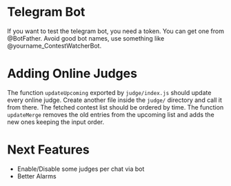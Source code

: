 # Telegram Bot
If you want to test the telegram bot, you need a token. You can get one from @BotFather. Avoid good bot names, use something like @yourname\_ContestWatcherBot.

# Adding Online Judges
The function `updateUpcoming` exported by `judge/index.js` should update every online judge. Create another file inside the `judge/` directory and call it from there. The fetched contest list should be ordered by time. The function `updateMerge` removes the old entries from the upcoming list and adds the new ones keeping the input order.

# Next Features
- Enable/Disable some judges per chat via bot
- Better Alarms
